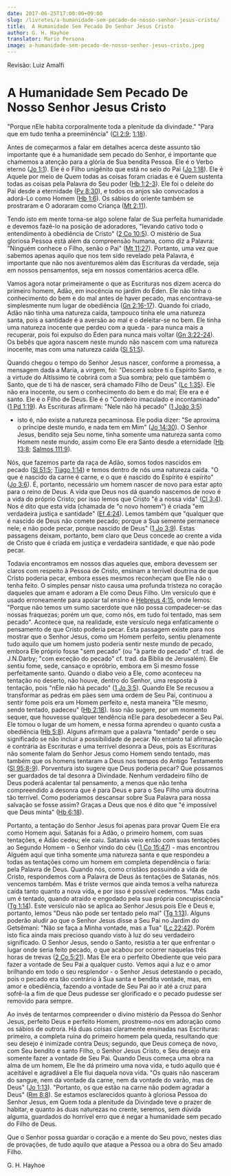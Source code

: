 ```yaml
---
date: 2017-06-25T17:00:00+09:00
slug: /livretes/a-humanidade-sem-pecado-de-nosso-senhor-jesus-cristo/ 
title:  A Humanidade Sem Pecado Do Senhor Jesus Cristo 
author: G. H. Hayhoe
translator: Mario Persona
image: a-humanidade-sem-pecado-de-nosso-senhor-jesus-cristo.jpeg
---
```


Revisão: Luiz Amalfi

A Humanidade Sem Pecado De Nosso Senhor Jesus Cristo 
====================================================

"Porque nEle habita corporalmente toda a plenitude da divindade." "Para
que em tudo tenha a preeminência" ([Cl
2:9](http://bibliaonline.com.br/acf/cl/2/9);
[1:18](http://bibliaonline.com.br/acf/cl/1/18)).

Antes de começarmos a falar em detalhes acerca deste assunto tão
importante que é a humanidade sem pecado do Senhor, é importante que
chamemos a atenção para a glória de Sua bendita Pessoa. Ele é o Verbo
eterno ([Jo 1:1](http://bibliaonline.com.br/acf/jo/1/1)). Ele é o Filho
unigênito que está no seio do Pai ([Jo
1:18](http://bibliaonline.com.br/acf/jo/1/18)). Ele é Aquele por meio de
Quem todas as coisas foram criadas e é Quem sustenta todas as coisas
pela Palavra do Seu poder ([Hb
1:2-3](http://bibliaonline.com.br/acf/hb/1/2-3)). Ele foi o deleite do
Pai desde a eternidade ([Pv
8:30](http://bibliaonline.com.br/acf/pv/8/30)), e todos os anjos são
convocados a adorá-Lo como Homem ([Hb
1:6](http://bibliaonline.com.br/acf/hb/1/6)). Os sábios do oriente
também se prostraram e O adoraram como Criança ([Mt
2:11](http://bibliaonline.com.br/acf/mt/2/11)).

Tendo isto em mente torna-se algo solene falar de Sua perfeita
humanidade e devemos fazê-lo na posição de adoradores, "levando cativo
todo o entendimento à obediência de Cristo" ([2 Co
10:5](http://bibliaonline.com.br/acf/2co/10/5)). O mistério de Sua
gloriosa Pessoa está além da compreensão humana, como diz a Palavra:
"Ninguém conhece o Filho, senão o Pai" ([Mt
11:27](http://bibliaonline.com.br/acf/mt/11/27)). Portanto, uma vez que
sabemos apenas aquilo que nos tem sido revelado pela Palavra, é
importante que não nos aventuremos além das Escrituras da verdade, seja
em nossos pensamentos, seja em nossos comentários acerca dEle.

Vamos agora notar primeiramente o que as Escrituras nos dizem acerca do
primeiro homem, Adão, em inocência no jardim do Éden. Ele não tinha o
conhecimento do bem e do mal antes de haver pecado, mas encontrava-se
simplesmente num lugar de obediência ([Gn
2:16-17](http://bibliaonline.com.br/acf/gn/2/16-17)). Quando foi criado,
Adão não tinha uma natureza caída, tampouco tinha ele uma natureza
santa, pois a santidade é a aversão ao mal e o deleitar-se no bem. Ele
tinha uma natureza inocente que perdeu com a queda - para nunca mais a
recuperar, pois foi expulso do Éden para nunca mais voltar ([Gn
3:22-24](http://bibliaonline.com.br/acf/gn/3/22-24)). Os bebês que agora
nascem neste mundo não nascem com uma natureza inocente, mas com uma
natureza caída ([Sl 51:5](http://bibliaonline.com.br/acf/sl/51/5)).

Quando chegou o tempo do Senhor Jesus nascer, conforme a promessa, a
mensagem dada a Maria, a virgem, foi: "Descerá sobre ti o Espírito
Santo, e a virtude do Altíssimo te cobrirá com a Sua sombra; pelo que
também o Santo, que de ti há de nascer, será chamado Filho de Deus" ([Lc
1:35](http://bibliaonline.com.br/acf/lc/1/35)). Ele não era inocente, ou
sem o conhecimento do bem e do mal; Ele era e é santo. Ele é o Filho de
Deus. Ele é o "Cordeiro imaculado e incontaminado" ([1 Pd
1:19](http://bibliaonline.com.br/acf/1pe/1/19)). As Escrituras afirmam:
"Nele não há pecado" ([1 João 3:5](http://bibliaonline.com.br/acf/1jo/3/5))
- isto é, não existe a natureza pecaminosa. Ele podia dizer: "Se
aproxima o príncipe deste mundo, e nada tem em Mim" ([Jo
14:30](http://bibliaonline.com.br/acf/jo/14/30)). O Senhor Jesus,
bendito seja Seu nome, tinha somente uma natureza santa como Homem neste
mundo, assim como Ele era Santo desde a eternidade ([Hb
13:8](http://bibliaonline.com.br/acf/hb/13/8); [Salmos
111:9](http://bibliaonline.com.br/acf/sl/111/9)).

Nós, que fazemos parte da raça de Adão, somos todos nascidos em pecado
([Sl 51:5](http://bibliaonline.com.br/acf/sl/51/5); [Tiago
1:14](http://bibliaonline.com.br/acf/tg/1/14)) e temos dentro de nós uma
natureza caída. "O que é nascido da carne é carne, e o que é nascido do
Espírito é espírito" ([Jo 3:6](http://bibliaonline.com.br/acf/jo/3/6)).
É, portanto, necessário um homem nascer de novo para estar apto para o
reino de Deus. A vida que Deus nos dá quando nascemos de novo é a vida
do próprio Cristo; por isso lemos que Cristo "é a nossa vida" ([Cl
3:4](http://bibliaonline.com.br/acf/cl/3/4)). Nos é dito que esta vida
(chamada de "o novo homem") é criada "em verdadeira justiça e santidade"
([Ef 4:24](http://bibliaonline.com.br/acf/ef/4/24)). Lemos também que
"qualquer que é nascido de Deus não comete pecado; porque a Sua semente
permanece nele; e não pode pecar, porque nascido de Deus" ([1 Jo
3:9](http://bibliaonline.com.br/acf/1jo/3/9)). Estas passagens deixam,
portanto, bem claro que Deus concede ao crente a vida de Cristo que é
criada em justiça e verdadeira santidade, e que não pode pecar.

Todavia encontramos em nossos dias aqueles que, embora devessem ser
claros com respeito à Pessoa de Cristo, ensinam a terrível doutrina de
que Cristo poderia pecar, embora esses mesmos reconheçam que Ele não o
tenha feito. O simples pensar nisto causa uma profunda tristeza no
coração daqueles que amam e adoram a Ele como Deus Filho. Um versículo
que é usado erroneamente para apoiar tal ensino é [Hebreus
4:15](http://bibliaonline.com.br/acf/hb/4/15), onde lemos: "Porque não
temos um sumo sacerdote que não possa compadecer-se das nossas
fraquezas; porém um que, como nós, em tudo foi tentado, mas sem pecado".
Acontece que, na realidade, este versículo nega enfaticamente o
pensamento de que Cristo poderia pecar. Esta passagem existe para nos
mostrar que o Senhor Jesus, como um Homem perfeito, sentiu plenamente
tudo aquilo que um homem justo poderia sentir neste mundo de pecado,
embora Ele próprio fosse "sem pecado" (ou "à parte do pecado" cf. trad.
de J.N.Darby; "com exceção do pecado" cf. trad. da Bíblia de Jerusalém).
Ele sentiu fome, sede, cansaço e opróbrio, embora em Si mesmo fosse
perfeitamente santo. Quando o diabo veio a Ele, como aconteceu na
tentação no deserto, não houve, dentro do Senhor, uma resposta à
tentação, pois "nEle não há pecado" ([1 Jo
3:5](http://bibliaonline.com.br/acf/1jo/3/5)). Quando Ele Se recusou a
transformar as pedras em pães sem uma ordem de Seu Pai, continuou a
sentir fome pois era um Homem perfeito e, nesta maneira "Ele mesmo,
sendo tentado, padeceu" ([Hb
2:18](http://bibliaonline.com.br/acf/hb/2/18)). Isso não sugere, por um
momento sequer, que houvesse qualquer tendência nEle para desobedecer a
Seu Pai. Ele tomou o lugar de um homem, e nessa forma aprendeu o quanto
custa a obediência ([Hb 5:8](http://bibliaonline.com.br/acf/hb/5/8)).
Alguns afirmam que a palavra "tentado" perde o seu significado se não
incluir a possibilidade de pecar. No entanto tal afirmação é contrária
às Escrituras e uma terrível desonra a Deus, pois as Escrituras não
somente falam do Senhor Jesus como Homem sendo tentado, mas também que
os homens tentaram a Deus nos tempos do Antigo Testamento ([Sl
95:8-9](http://bibliaonline.com.br/acf/sl/95/8-9)). Porventura isto
sugere que Deus poderia pecar? Que possamos ser guardados de tal desonra
à Divindade. Nenhum verdadeiro filho de Deus poderá acalentar tal
pensamento, a menos que não tenha compreendido a desonra que é para Deus
e para o Seu Filho uma doutrina tão terrível. Como poderíamos descansar
sobre Sua Palavra para nossa salvação se fosse assim? Graças a Deus que
nos é dito que "é impossível que Deus minta" ([Hb
6:18](http://bibliaonline.com.br/acf/hb/6/18)).

Portanto, a tentação do Senhor Jesus foi apenas para provar Quem Ele era
como Homem aqui. Satanás foi a Adão, o primeiro homem, com suas
tentações, e Adão cedeu; ele caiu. Satanás veio então com suas tentações
ao Segundo Homem - o Senhor vindo do céu ([1 Co
15:47](http://bibliaonline.com.br/acf/1co/15/47)) - mas encontrou Alguém
aqui que tinha somente uma natureza santa e que respondeu a todas as
tentações como um homem em completa dependência o faria: pela Palavra de
Deus. Quando nós, como cristãos possuindo a vida de Cristo, respondemos
com a Palavra de Deus às tentações de Satanás, nós vencemos também. Mas
é triste vermos que ainda temos a velha natureza caída tanto quanto a
nova vida, e por isso é possível cedermos. "Mas cada um é tentado,
quando atraído e engodado pela sua própria concupiscência" ([Tg
1:14](http://bibliaonline.com.br/acf/tg/1/14)). Este versículo não se
aplica ao Senhor Jesus pois Ele é Deus e, portanto, lemos "Deus não pode
ser tentado pelo mal" ([Tg
1:13](http://bibliaonline.com.br/acf/tg/1/13)). Alguns poderão aludir ao
que o Senhor Jesus disse a Seu Pai no Jardim do Getsêmani: "Não se faça
a Minha vontade, mas a Tua" ([Lc
22:42](http://bibliaonline.com.br/acf/lc/22/42)). Porém isto fica ainda
mais precioso quando visto à luz do seu verdadeiro significado. O Senhor
Jesus, sendo o Santo, resistia a ter que enfrentar o lugar onde seria
feito pecado, o que acabou por ocorrer naquelas três horas de trevas
([2 Co 5:21](http://bibliaonline.com.br/acf/2co/5/21)). Mas Ele era o
perfeito Obediente que veio para fazer a vontade de Seu Pai a qualquer
custo. Vemos aqui a luz e o amor brilhando em todo o seu resplendor - o
Senhor Jesus detestando o pecado, pois o pecado era tão contrário à Sua
santa e bendita vontade, mas, em amor e obediência, fazendo a vontade de
Seu Pai ao ir até a cruz para sofrê-la a fim de que Deus pudesse ser
glorificado e o pecado pudesse ser removido para sempre.

Ao invés de tentarmos compreender o divino mistério da Pessoa do Senhor
Jesus, perfeito Deus e perfeito Homem, prostremo-nos em adoração como os
sábios de outrora. Há duas coisas claramente ensinadas nas Escrituras:
primeiro, a completa ruína do primeiro homem pela queda, resultando que
seu desejo é inimizade contra Deus; segundo, que Deus começa de novo,
com Seu bendito e santo Filho, o Senhor Jesus Cristo, e Seu desejo era
somente fazer a vontade de Seu Pai. Quando Deus começa uma obra na alma
de um homem, Ele lhe dá primeiro uma nova vida, e tudo aquilo que é
aceitável e agradável a Ele flui daquela nova vida. "Os quais não
nasceram do sangue, nem da vontade da carne, nem da vontade do varão,
mas de Deus" ([Jo 1:13](http://bibliaonline.com.br/acf/jo/1/13)).
"Portanto, os que estão na carne não podem agradar a Deus" ([Rm
8:8](http://bibliaonline.com.br/acf/rm/8/8)). Se estamos esclarecidos
quanto à gloriosa Pessoa do Senhor Jesus, em Quem toda a plenitude da
Divindade teve o prazer de habitar, e quanto às duas naturezas no
crente, seremos, sem dúvida alguma, guardados do horrível erro que é
negar a humanidade sem pecado do Filho de Deus.

Que o Senhor possa guardar o coração e a mente do Seu povo, nestes dias
de provações, de tudo aquilo que ataque a Pessoa ou a obra do Seu amado
Filho.

G. H. Hayhoe

